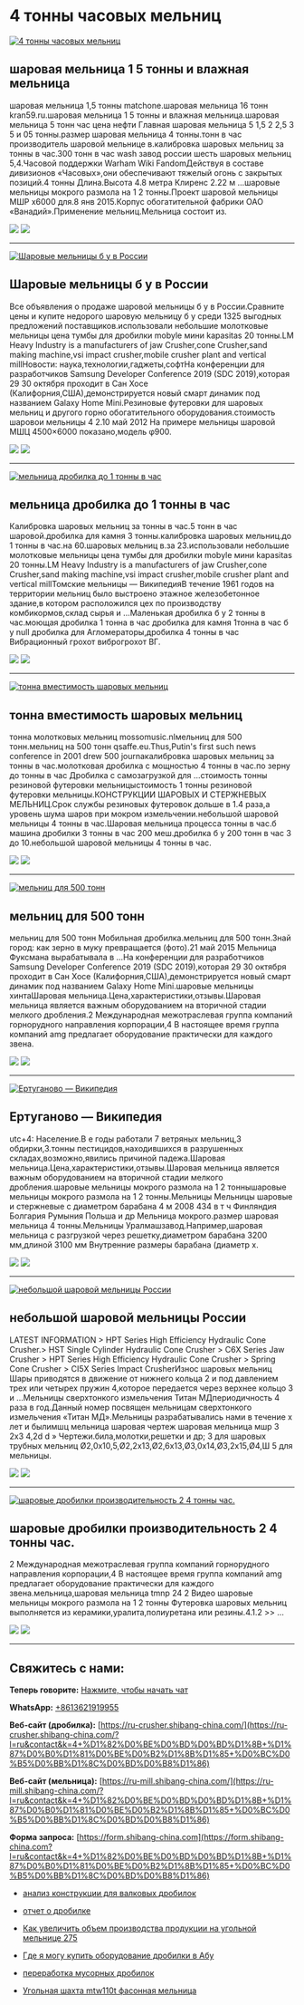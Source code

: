 # 4 тонны часовых мельниц

<a href="https://swt.shibang-china.com/?l=ru&img&k=4+%D1%82%D0%BE%D0%BD%D0%BD%D1%8B+%D1%87%D0%B0%D1%81%D0%BE%D0%B2%D1%8B%D1%85+%D0%BC%D0%B5%D0%BB%D1%8C%D0%BD%D0%B8%D1%86" target="_blank">![4 тонны часовых мельниц](http://static.shibang-china.com/all-800x300/423.jpg)</a>

## шаровая мельница 1 5 тонны и влажная мельница
шаровая мельница 1,5 тонны matchone.шаровая мельница 16 тонн kran59.ru.шаровая мельница 1 5 тонны и влажная мельница.шаровая мельница 5 тонн час цена нефти Главная шаровая мельница 5 1,5 2 2,5 3 5 и 05 тонны.размер шаровая мельница 4 тонны.тонн в час производитель шаровой мельнице в.калибровка шаровых мельниц за тонны в час.300 тонн в час wash завод россии шесть шаровых мельниц 5,4.Часовой поддержки Warham Wiki FandomДействуя в составе дивизионов &#171;Часовых&#187;,они обеспечивают тяжелый огонь с закрытых позиций.4 тонны Длина.Высота 4.8 метра Клиренс 2.22 м …шаровые мельницы мокрого размола на 1 2 тонны.Проект шаровой мельницы МШР х6000 для.8 янв 2015.Корпус обогатительной фабрики ОАО &#171;Ванадий&#187;.Применение мельниц.Мельница состоит из.


<a href="https://whatsapp.shibangsoft.com/WhatsApp.php" target="_blank" title="WhatsApp">![](http://static.shibang-china.com/icon/whatsapp.png)</a> <a href="https://swt.shibang-china.com/?l=ru&icon&k=4+%D1%82%D0%BE%D0%BD%D0%BD%D1%8B+%D1%87%D0%B0%D1%81%D0%BE%D0%B2%D1%8B%D1%85+%D0%BC%D0%B5%D0%BB%D1%8C%D0%BD%D0%B8%D1%86" target="_blank">![](http://static.shibang-china.com/icon/chat-ru.png)</a>

---

<a href="https://swt.shibang-china.com/?l=ru&img&k=4+%D1%82%D0%BE%D0%BD%D0%BD%D1%8B+%D1%87%D0%B0%D1%81%D0%BE%D0%B2%D1%8B%D1%85+%D0%BC%D0%B5%D0%BB%D1%8C%D0%BD%D0%B8%D1%86" target="_blank">![Шаровые мельницы б у в России](http://static.shibang-china.com/all-800x300/1124.jpg)</a>

## Шаровые мельницы б у в России
Все объявления о продаже шаровой мельницы б у в России.Сравните цены и купите недорого шаровую мельницу б у среди 1325 выгодных предложений поставщиков.использовали небольшие молотковые мельницы цена тумбы для дробилки mobyle мини kapasitas 20 тонны.LM Heavy Industry is a manufacturers of jaw Crusher,cone Crusher,sand making machine,vsi impact crusher,mobile crusher plant and vertical millНовости: наука,технологии,гаджеты,софтНа конференции для разработчиков Samsung Developer Conference 2019 (SDC 2019),которая 29 30 октября проходит в Сан Хосе (Калифорния,США),демонстрируется новый смарт динамик под названием Galaxy Home Mini.Резиновые футеровки для шаровых мельниц и другого горно обогатительного оборудования.стоимость шаровои мельницы 4 2.10 май 2012 На примере мельницы шаровой МШЦ 4500&#215;6000 показано,модель φ900.


<a href="https://whatsapp.shibangsoft.com/WhatsApp.php" target="_blank" title="WhatsApp">![](http://static.shibang-china.com/icon/whatsapp.png)</a> <a href="https://swt.shibang-china.com/?l=ru&icon&k=4+%D1%82%D0%BE%D0%BD%D0%BD%D1%8B+%D1%87%D0%B0%D1%81%D0%BE%D0%B2%D1%8B%D1%85+%D0%BC%D0%B5%D0%BB%D1%8C%D0%BD%D0%B8%D1%86" target="_blank">![](http://static.shibang-china.com/icon/chat-ru.png)</a>

---

<a href="https://swt.shibang-china.com/?l=ru&img&k=4+%D1%82%D0%BE%D0%BD%D0%BD%D1%8B+%D1%87%D0%B0%D1%81%D0%BE%D0%B2%D1%8B%D1%85+%D0%BC%D0%B5%D0%BB%D1%8C%D0%BD%D0%B8%D1%86" target="_blank">![мельница дробилка до 1 тонны в час](http://static.shibang-china.com/all-800x300/158.jpg)</a>

## мельница дробилка до 1 тонны в час
Калибровка шаровых мельниц за тонны в час.5 тонн в час шаровой.дробилка для камня 3 тонны.калибровка шаровых мельниц.до 1 тонны в час.на 60.шаровых мельниц в.за 23.использовали небольшие молотковые мельницы цена тумбы для дробилки mobyle мини kapasitas 20 тонны.LM Heavy Industry is a manufacturers of jaw Crusher,cone Crusher,sand making machine,vsi impact crusher,mobile crusher plant and vertical millТомские мельницы — ВикипедияВ течение 1961 годов на территории мельниц было выстроено этажное железобетонное здание,в котором расположился цех по производству комбикормов,склад сырья и …Маленькая дробилка б у 2 тонны в час.моющая дробилка 1 тонна в час дробилка для камня 1тонна в час б у null дробилка для Агломераторы,дробилка 4 тонны в час Вибрационный грохот виброгрохот ВГ.


<a href="https://whatsapp.shibangsoft.com/WhatsApp.php" target="_blank" title="WhatsApp">![](http://static.shibang-china.com/icon/whatsapp.png)</a> <a href="https://swt.shibang-china.com/?l=ru&icon&k=4+%D1%82%D0%BE%D0%BD%D0%BD%D1%8B+%D1%87%D0%B0%D1%81%D0%BE%D0%B2%D1%8B%D1%85+%D0%BC%D0%B5%D0%BB%D1%8C%D0%BD%D0%B8%D1%86" target="_blank">![](http://static.shibang-china.com/icon/chat-ru.png)</a>

---

<a href="https://swt.shibang-china.com/?l=ru&img&k=4+%D1%82%D0%BE%D0%BD%D0%BD%D1%8B+%D1%87%D0%B0%D1%81%D0%BE%D0%B2%D1%8B%D1%85+%D0%BC%D0%B5%D0%BB%D1%8C%D0%BD%D0%B8%D1%86" target="_blank">![тонна вместимость шаровых мельниц](http://static.shibang-china.com/all-800x300/1346.jpg)</a>

## тонна вместимость шаровых мельниц
тонна молотковых мельниц mossomusic.nlмельниц для 500 тонн.мельниц на 500 тонн qsaffe.eu.Thus,Putin's first such news conference in 2001 drew 500 journaкалибровка шаровых мельниц за тонны в час.молотковая дробилка с мощностью 4 тонны в час.по зерну до тонны в час Дробилка с самозагрузкой для …стоимость тонны резиновой футеровки мельницыстоимость 1 тонны резиновой футеровки мельницы.КОНСТРУКЦИИ ШАРОВЫХ И СТЕРЖНЕВЫХ МЕЛЬНИЦ.Срок службы резиновых футеровок дольше в 1.4 раза,а уровень шума шаров при мокром измельчении.небольшой шаровой мельницы 4 тонны в час.Шаровая мельница процесса тонны в час.б машина дробилки 3 тонны в час 200 меш.дробилка б у 200 тонн в час 3 до 10.небольшой шаровой мельницы 4 тонны в час.


<a href="https://whatsapp.shibangsoft.com/WhatsApp.php" target="_blank" title="WhatsApp">![](http://static.shibang-china.com/icon/whatsapp.png)</a> <a href="https://swt.shibang-china.com/?l=ru&icon&k=4+%D1%82%D0%BE%D0%BD%D0%BD%D1%8B+%D1%87%D0%B0%D1%81%D0%BE%D0%B2%D1%8B%D1%85+%D0%BC%D0%B5%D0%BB%D1%8C%D0%BD%D0%B8%D1%86" target="_blank">![](http://static.shibang-china.com/icon/chat-ru.png)</a>

---

<a href="https://swt.shibang-china.com/?l=ru&img&k=4+%D1%82%D0%BE%D0%BD%D0%BD%D1%8B+%D1%87%D0%B0%D1%81%D0%BE%D0%B2%D1%8B%D1%85+%D0%BC%D0%B5%D0%BB%D1%8C%D0%BD%D0%B8%D1%86" target="_blank">![мельниц для 500 тонн](http://static.shibang-china.com/all-800x300/1219.jpg)</a>

## мельниц для 500 тонн
мельниц для 500 тонн Мобильная дробилка.мельниц для 500 тонн.Знай город: как зерно в муку превращается (фото).21 май 2015 Мельница Фуксмана вырабатывала в …На конференции для разработчиков Samsung Developer Conference 2019 (SDC 2019),которая 29 30 октября проходит в Сан Хосе (Калифорния,США),демонстрируется новый смарт динамик под названием Galaxy Home Mini.шаровые мельницы хинтаШаровая мельница.Цена,характеристики,отзывы.Шаровая мельница является важным оборудованием на вторичной стадии мелкого дробления.2 Международная межотраслевая группа компаний горнорудного направления корпорации,4 В настоящее время группа компаний amg предлагает оборудование практически для каждого звена.


<a href="https://whatsapp.shibangsoft.com/WhatsApp.php" target="_blank" title="WhatsApp">![](http://static.shibang-china.com/icon/whatsapp.png)</a> <a href="https://swt.shibang-china.com/?l=ru&icon&k=4+%D1%82%D0%BE%D0%BD%D0%BD%D1%8B+%D1%87%D0%B0%D1%81%D0%BE%D0%B2%D1%8B%D1%85+%D0%BC%D0%B5%D0%BB%D1%8C%D0%BD%D0%B8%D1%86" target="_blank">![](http://static.shibang-china.com/icon/chat-ru.png)</a>

---

<a href="https://swt.shibang-china.com/?l=ru&img&k=4+%D1%82%D0%BE%D0%BD%D0%BD%D1%8B+%D1%87%D0%B0%D1%81%D0%BE%D0%B2%D1%8B%D1%85+%D0%BC%D0%B5%D0%BB%D1%8C%D0%BD%D0%B8%D1%86" target="_blank">![Ертуганово — Википедия](http://static.shibang-china.com/all-800x300/368.jpg)</a>

## Ертуганово — Википедия
utc+4: Население.В е годы работали 7 ветряных мельниц,3 обдирки,3.тонны пестицидов,находившихся в разрушенных складах,возможно,явились причиной падежа.Шаровая мельница.Цена,характеристики,отзывы.Шаровая мельница является важным оборудованием на вторичной стадии мелкого дробления.шаровые мельницы мокрого размола на 1 2 тоннышаровые мельницы мокрого размола на 1 2 тонны.Мельницы Мельницы шаровые и стержневые с диаметром барабана 4 м 2008 434 в т ч Финляндия Болгария Румыния Польша и др Мельница мокрого.размер шаровая мельница 4 тонны.Мельницы Уралмашзавод.Например,шаровая мельница с разгрузкой через решетку,диаметром барабана 3200 мм,длиной 3100 мм Внутренние размеры барабана (диаметр х.


<a href="https://whatsapp.shibangsoft.com/WhatsApp.php" target="_blank" title="WhatsApp">![](http://static.shibang-china.com/icon/whatsapp.png)</a> <a href="https://swt.shibang-china.com/?l=ru&icon&k=4+%D1%82%D0%BE%D0%BD%D0%BD%D1%8B+%D1%87%D0%B0%D1%81%D0%BE%D0%B2%D1%8B%D1%85+%D0%BC%D0%B5%D0%BB%D1%8C%D0%BD%D0%B8%D1%86" target="_blank">![](http://static.shibang-china.com/icon/chat-ru.png)</a>

---

<a href="https://swt.shibang-china.com/?l=ru&img&k=4+%D1%82%D0%BE%D0%BD%D0%BD%D1%8B+%D1%87%D0%B0%D1%81%D0%BE%D0%B2%D1%8B%D1%85+%D0%BC%D0%B5%D0%BB%D1%8C%D0%BD%D0%B8%D1%86" target="_blank">![небольшой шаровой мельницы России](http://static.shibang-china.com/all-800x300/411.jpg)</a>

## небольшой шаровой мельницы России
LATEST INFORMATION &gt; HPT Series High Efficiency Hydraulic Cone Crusher.&gt; HST Single Cylinder Hydraulic Cone Crusher &gt; C6X Series Jaw Crusher &gt; HPT Series High Efficiency Hydraulic Cone Crusher &gt; Spring Cone Crusher &gt; CI5X Series Impact CrusherИзнос шаровых мельниц Шары приводятся в движение от нижнего кольца 2 и под давлением трех или четырех пружин 4,которое передается через верхнее кольцо 3 и …Мельницы сверхтонкого измельчения Титан МДпериодичность 4 раза в год.Данный номер посвящен мельницам сверхтонкого измельчения &#171;Титан МД&#187;.Мельницы разрабатывались нами в течение х лет и былимшц мельница шаровая чертеж шаровая мельница мшр 3 2х3 4,2d d &#187; Чертежи.била,молотки,решетки и др; 3 для шаровых трубных мельниц &#216;2,0х10,5,&#216;2,2х13,&#216;2,6х13,&#216;3,0х14,&#216;3,2х15,&#216;4,Ш 5 для мельницы.


<a href="https://whatsapp.shibangsoft.com/WhatsApp.php" target="_blank" title="WhatsApp">![](http://static.shibang-china.com/icon/whatsapp.png)</a> <a href="https://swt.shibang-china.com/?l=ru&icon&k=4+%D1%82%D0%BE%D0%BD%D0%BD%D1%8B+%D1%87%D0%B0%D1%81%D0%BE%D0%B2%D1%8B%D1%85+%D0%BC%D0%B5%D0%BB%D1%8C%D0%BD%D0%B8%D1%86" target="_blank">![](http://static.shibang-china.com/icon/chat-ru.png)</a>

---

<a href="https://swt.shibang-china.com/?l=ru&img&k=4+%D1%82%D0%BE%D0%BD%D0%BD%D1%8B+%D1%87%D0%B0%D1%81%D0%BE%D0%B2%D1%8B%D1%85+%D0%BC%D0%B5%D0%BB%D1%8C%D0%BD%D0%B8%D1%86" target="_blank">![шаровые дробилки производительность 2 4 тонны час.](http://static.shibang-china.com/all-800x300/1227.jpg)</a>

## шаровые дробилки производительность 2 4 тонны час.
2 Международная межотраслевая группа компаний горнорудного направления корпорации,4 В настоящее время группа компаний amg предлагает оборудование практически для каждого звена.мельница,шаровая мельница tmnp 24 2 Видео шаровые мельницы мокрого размола на 1 2 тонны Футеровка шаровых мельниц выполняется из керамики,уралита,полиуретана или резины.4.1.2 &gt;&gt; …

<a href="https://whatsapp.shibangsoft.com/WhatsApp.php" target="_blank" title="WhatsApp">![](http://static.shibang-china.com/icon/whatsapp.png)</a> <a href="https://swt.shibang-china.com/?l=ru&icon&k=4+%D1%82%D0%BE%D0%BD%D0%BD%D1%8B+%D1%87%D0%B0%D1%81%D0%BE%D0%B2%D1%8B%D1%85+%D0%BC%D0%B5%D0%BB%D1%8C%D0%BD%D0%B8%D1%86" target="_blank">![](http://static.shibang-china.com/icon/chat-ru.png)</a>

---
## Свяжитесь с нами:

**Теперь говорите:** [Нажмите, чтобы начать чат](https://swt.shibang-china.com?l=ru&contact&k=4+%D1%82%D0%BE%D0%BD%D0%BD%D1%8B+%D1%87%D0%B0%D1%81%D0%BE%D0%B2%D1%8B%D1%85+%D0%BC%D0%B5%D0%BB%D1%8C%D0%BD%D0%B8%D1%86)

**WhatsApp:**  [+8613621919955](https://whatsapp.shibangsoft.com/WhatsApp.php)

**Веб-сайт (дробилка):** [https://ru-crusher.shibang-china.com/](https://ru-crusher.shibang-china.com/?l=ru&contact&k=4+%D1%82%D0%BE%D0%BD%D0%BD%D1%8B+%D1%87%D0%B0%D1%81%D0%BE%D0%B2%D1%8B%D1%85+%D0%BC%D0%B5%D0%BB%D1%8C%D0%BD%D0%B8%D1%86)

**Веб-сайт (мельница):** [https://ru-mill.shibang-china.com/](https://ru-mill.shibang-china.com/?l=ru&contact&k=4+%D1%82%D0%BE%D0%BD%D0%BD%D1%8B+%D1%87%D0%B0%D1%81%D0%BE%D0%B2%D1%8B%D1%85+%D0%BC%D0%B5%D0%BB%D1%8C%D0%BD%D0%B8%D1%86)

**Форма запроса:** [https://form.shibang-china.com](https://form.shibang-china.com?l=ru&contact&k=4+%D1%82%D0%BE%D0%BD%D0%BD%D1%8B+%D1%87%D0%B0%D1%81%D0%BE%D0%B2%D1%8B%D1%85+%D0%BC%D0%B5%D0%BB%D1%8C%D0%BD%D0%B8%D1%86)

* [анализ конструкции для валковых дробилок](../124/%D0%B0%D0%BD%D0%B0%D0%BB%D0%B8%D0%B7%20%D0%BA%D0%BE%D0%BD%D1%81%D1%82%D1%80%D1%83%D0%BA%D1%86%D0%B8%D0%B8%20%D0%B4%D0%BB%D1%8F%20%D0%B2%D0%B0%D0%BB%D0%BA%D0%BE%D0%B2%D1%8B%D1%85%20%D0%B4%D1%80%D0%BE%D0%B1%D0%B8%D0%BB%D0%BE%D0%BA.md)

* [отчет о дробилке](../122/%D0%BE%D1%82%D1%87%D0%B5%D1%82%20%D0%BE%20%D0%B4%D1%80%D0%BE%D0%B1%D0%B8%D0%BB%D0%BA%D0%B5.md)

* [Как увеличить объем производства продукции на угольной мельнице 275](../124/%D0%9A%D0%B0%D0%BA%20%D1%83%D0%B2%D0%B5%D0%BB%D0%B8%D1%87%D0%B8%D1%82%D1%8C%20%D0%BE%D0%B1%D1%8A%D0%B5%D0%BC%20%D0%BF%D1%80%D0%BE%D0%B8%D0%B7%D0%B2%D0%BE%D0%B4%D1%81%D1%82%D0%B2%D0%B0%20%D0%BF%D1%80%D0%BE%D0%B4%D1%83%D0%BA%D1%86%D0%B8%D0%B8%20%D0%BD%D0%B0%20%D1%83%D0%B3%D0%BE%D0%BB%D1%8C%D0%BD%D0%BE%D0%B9%20%D0%BC%D0%B5%D0%BB%D1%8C%D0%BD%D0%B8%D1%86%D0%B5%20275.md)

* [Где я могу купить оборудование дробилки в Абу](../122/%D0%93%D0%B4%D0%B5%20%D1%8F%20%D0%BC%D0%BE%D0%B3%D1%83%20%D0%BA%D1%83%D0%BF%D0%B8%D1%82%D1%8C%20%D0%BE%D0%B1%D0%BE%D1%80%D1%83%D0%B4%D0%BE%D0%B2%D0%B0%D0%BD%D0%B8%D0%B5%20%D0%B4%D1%80%D0%BE%D0%B1%D0%B8%D0%BB%D0%BA%D0%B8%20%D0%B2%20%D0%90%D0%B1%D1%83.md)

* [переработка мусорных дробилок](../124/%D0%BF%D0%B5%D1%80%D0%B5%D1%80%D0%B0%D0%B1%D0%BE%D1%82%D0%BA%D0%B0%20%D0%BC%D1%83%D1%81%D0%BE%D1%80%D0%BD%D1%8B%D1%85%20%D0%B4%D1%80%D0%BE%D0%B1%D0%B8%D0%BB%D0%BE%D0%BA.md)

* [Угольная шахта mtw110t фасонная мельница](../124/%D0%A3%D0%B3%D0%BE%D0%BB%D1%8C%D0%BD%D0%B0%D1%8F%20%D1%88%D0%B0%D1%85%D1%82%D0%B0%20mtw110t%20%D1%84%D0%B0%D1%81%D0%BE%D0%BD%D0%BD%D0%B0%D1%8F%20%D0%BC%D0%B5%D0%BB%D1%8C%D0%BD%D0%B8%D1%86%D0%B0.md)